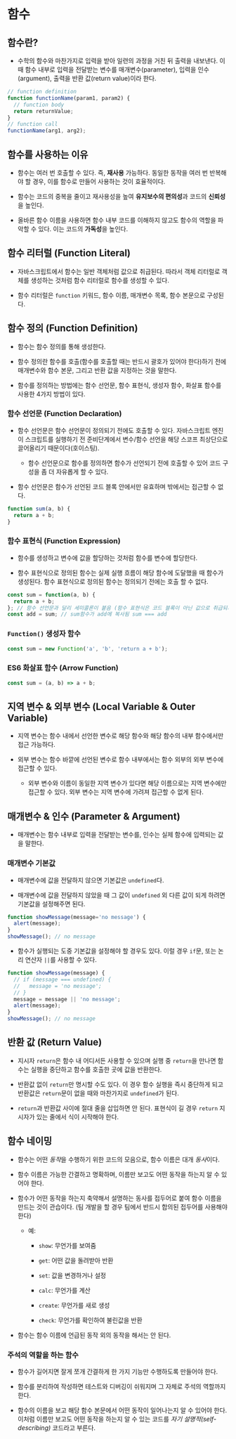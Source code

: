 # 함수

## 함수란?

- 수학의 함수와 마찬가지로 입력을 받아 일련의 과정을 거친 뒤 출력을 내보낸다. 이때 함수 내부로 입력을 전달받는 변수를 매개변수(parameter), 입력을 인수(argument), 출력을 반환 값(return value)이라 한다. 

```javascript
// function definition
function functionName(param1, param2) {
  // function body
  return returnValue;
}
// function call
functionName(arg1, arg2);
```

## 함수를 사용하는 이유

- 함수는 여러 번 호출할 수 있다. 즉, **재사용** 가능하다. 동일한 동작을 여러 번 반복해야 할 경우, 이를 함수로 만들어 사용하는 것이 효율적이다. 

- 함수는 코드의 중복을 줄이고 재사용성을 높여 **유지보수의 편의성**과 코드의 **신뢰성**을 높인다.

- 올바른 함수 이름을 사용하면 함수 내부 코드를 이해하지 않고도 함수의 역할을 파악할 수 있다. 이는 코드의 **가독성**을 높인다.

## 함수 리터럴 (Function Literal)

- 자바스크립트에서 함수는 일반 객체처럼 값으로 취급된다. 따라서 객체 리터럴로 객체를 생성하는 것처럼 함수 리터럴로 함수를 생성할 수 있다.

- 함수 리터럴은 `function` 키워드, 함수 이름, 매개변수 목록, 함수 본문으로 구성된다.

## 함수 정의 (Function Definition)

- 함수는 함수 정의를 통해 생성한다.

- 함수 정의란 함수를 호출(함수를 호출할 때는 반드시 괄호가 있어야 한다)하기 전에 매개변수와 함수 본문, 그리고 반환 값을 지정하는 것을 말한다.

- 함수를 정의하는 방법에는 함수 선언문, 함수 표현식, 생성자 함수, 화살표 함수를 사용한 4가지 방법이 있다.

### 함수 선언문 (Function Declaration)

- 함수 선언문은 함수 선언문이 정의되기 전에도 호출할 수 있다. 자바스크립트 엔진이 스크립트를 실행하기 전 준비단계에서 변수/함수 선언을 해당 스코프 최상단으로 끌어올리기 때문이다(호이스팅).

  - 함수 선언문으로 함수를 정의하면 함수가 선언되기 전에 호출할 수 있어 코드 구성을 좀 더 자유롭게 할 수 있다.

- 함수 선언문은 함수가 선언된 코드 블록 안에서만 유효하며 밖에서는 접근할 수 없다.

```javascript
function sum(a, b) {
  return a + b;
}
```

### 함수 표현식 (Function Expression)

- 함수를 생성하고 변수에 값을 할당하는 것처럼 함수를 변수에 할당한다.

- 함수 표현식으로 정의된 함수는 실제 실행 흐름이 해당 함수에 도달했을 때 함수가 생성된다. 함수 표현식으로 정의된 함수는 정의되기 전에는 호출 할 수 없다.

```javascript
const sum = function(a, b) {
  return a + b;
}; // 함수 선언문과 달리 세미콜론이 붙음 (함수 표현식은 코드 블록이 아닌 값으로 취급되기 때문)
const add = sum; // sum함수가 add에 복사됨 sum === add
```

### `Function()` 생성자 함수

```javascript
const sum = new Function('a', 'b', 'return a + b');
```

### ES6 화살표 함수 (Arrow Function)

```javascript
const sum = (a, b) => a + b;
```

## 지역 변수 & 외부 변수 (Local Variable & Outer Variable)

- 지역 변수는 함수 내에서 선언한 변수로 해당 함수와 해당 함수의 내부 함수에서만 접근 가능하다.

- 외부 변수는 함수 바깥에 선언된 변수로 함수 내부에서는 함수 외부의 외부 변수에 접근할 수 있다.

  - 외부 변수와 이름이 동일한 지역 변수가 있다면 해당 이름으로는 지역 변수에만 접근할 수 있다. 외부 변수는 지역 변수에 가려져 접근할 수 없게 된다.

## 매개변수 & 인수 (Parameter & Argument)

- 매개변수는 함수 내부로 입력을 전달받는 변수를, 인수는 실제 함수에 입력되는 값을 말한다.

### 매개변수 기본값

- 매개변수에 값을 전달하지 않으면 기본값은 `undefined`다.

- 매개변수에 값을 전달하지 않았을 때 그 값이 `undefined` 외 다른 값이 되게 하려면 기본값을 설정해주면 된다.

```javascript
function showMessage(message='no message') {
  alert(message);
}
showMessage(); // no message
```

- 함수가 실행되는 도중 기본값을 설정해야 할 경우도 있다. 이럴 경우 `if`문, 또는 논리 연산자 `||`를 사용할 수 있다.

```javascript
function showMessage(message) {
  // if (message === undefined) {
  //   message = 'no message';
  // }
  message = message || 'no message';
  alert(message);
}
showMessage(); // no message
```

## 반환 값 (Return Value)

- 지시자 `return`은 함수 내 어디서든 사용할 수 있으며 실행 중 `return`을 만나면 함수는 실행을 중단하고 함수를 호출한 곳에 값을 반환한다.

- 반환값 없이 `return`만 명시할 수도 있다. 이 경우 함수 실행을 즉시 중단하게 되고 반환값은 `return`문이 없을 때와 마찬가지로 `undefined`가 된다.

- `return`과 반환값 사이에 절대 줄을 삽입하면 안 된다. 표현식이 길 경우 `return` 지시자가 있는 줄에서 식이 시작해야 한다.

## 함수 네이밍

- 함수는 어떤 *동작*을 수행하기 위한 코드의 모음으로, 함수 이름은 대개 *동사*이다.

- 함수 이름은 가능한 간결하고 명확하며, 이름만 보고도 어떤 동작을 하는지 알 수 있어야 한다.

- 함수가 어떤 동작을 하는지 축약해서 설명하는 동사를 접두어로 붙여 함수 이름을 만드는 것이 관습이다. (팀 개발을 할 경우 팀에서 반드시 합의된 접두어를 사용해야 한다)

  - 예:

    - `show`: 무언가를 보여줌

    - `get`: 어떤 값을 돌려받아 반환

    - `set`: 값을 변경하거나 설정
    
    - `calc`: 무언가를 계산

    - `create`: 무언가를 새로 생성

    - `check`: 무언가를 확인하여 불린값을 반환

- 함수는 함수 이름에 언급된 동작 외의 동작을 해서는 안 된다.

### 주석의 역할을 하는 함수

- 함수가 길어지면 잘게 쪼개 간결하게 한 가지 기능만 수행하도록 만들어야 한다.

- 함수를 분리하여 작성하면 테스트와 디버깅이 쉬워지며 그 자체로 주석의 역할까지 한다. 

- 함수의 이름을 보고 해당 함수 본문에서 어떤 동작이 일어나는지 알 수 있어야 한다. 이처럼 이름만 보고도 어떤 동작을 하는지 알 수 있는 코드를 *자기 설명적(self-describing)* 코드라고 부른다.
